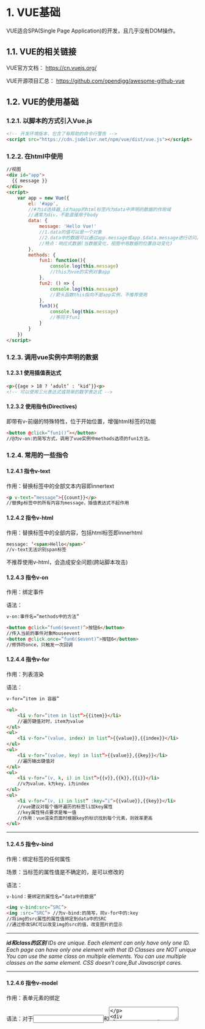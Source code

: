 

# 1. VUE基础

VUE适合SPA(Single Page Application)的开发，且几乎没有DOM操作。

 

## 1.1. VUE的相关链接

VUE官方文档：   https://cn.vuejs.org/

VUE开源项目汇总： https://github.com/opendigg/awesome-github-vue

 

## 1.2. VUE的使用基础

### 1.2.1. 以脚本的方式引入Vue.js

```html
<!-- 开发环境版本，包含了有帮助的命令行警告 -->
<script src="https://cdn.jsdelivr.net/npm/vue/dist/vue.js"></script>
```

### 1.2.2. 在html中使用

```html
//视图
<div id="app">
  {{ message }}
</div>
<script>
    var app = new Vue({
  		el: '#app',  
  		//#为id选择器,id为app的html标签内为data中声明的数据的作用域
  		//通常为div，不能直接用于body
  		data: {
			message: 'Hello Vue!'
			//1.data的值可以是一个对象
			//2.data中的数据可以通过app.message或app.$data.message进行访问。
			//特点：响应式数据(当数据变化，视图中用数据的位置自动变化)
 	 	},
		methods: {
			fun1: function(){
  				console.log(this.message)
  				//this为vue的实例对象app
			},
			fun2: () => {
  				console.log(this.message)
  				//箭头函数this指向不是app实例，不推荐使用
			},
			fun3(){
  				console.log(this.message)
  				//等同于fun1
			}
  		}
	})
</script>

```

### 1.2.3. 调用vue实例中声明的数据

#### 1.2.3.1 使用插值表达式

```html
<p>{{age > 18 ? ‘adult’ : ‘kid’}}<p> 
<!-- 可以使用三元表达式或简单的数学表达式 -->
```

#### 1.2.3.2 使用指令(Directives)

即带有v-前缀的特殊特性，位于开始位置，增强html标签的功能

```html
<button @click=”fun1()”></button>
//@为v-on:的简写方式，调用了vue实例中methods选项的fun1方法。
```

### 1.2.4. 常用的一些指令

#### 1.2.4.1 指令v-text

作用：替换标签中的全部文本内容即innertext

```html
<p v-text=”message”>{{count}}</p> 
//替换p标签中的所有内容为message，插值表达式不起作用
```

#### 1.2.4.2 指令v-html

作用：替换标签中的全部内容，包括html标签即innerhtml

```html
message: ‘<span>Hello</span>’
//v-text无法识别span标签
```

不推荐使用v-html，会造成安全问题(跨站脚本攻击)

#### 1.2.4.3 指令v-on

作用：绑定事件

语法：

```html
v-on:事件名=”methods中的方法”
```

```html
<button @click=”fun6($event)”>按钮6</button>
//传入当前的事件对象Mouseevent
<button @click.once=”fun6($event)”>按钮6</button>
//修饰符once，只触发一次回调
```

#### 1.2.4.4 指令v-for 

作用：列表渲染

语法：

```html
v-for=”item in 容器”
```

```html
<ul>
	<li v-for=”item in list”>{{item}}</li>
 	//遍历键值对时，item为value
</ul>
<ul>
	<li v-for=”(value, index) in list”>{{value}},{{index}}</li>
</ul>
<ul>
	<li v-for=”(value, key) in list”>{{value}},{{key}}</li>
	//遍历输出键值对
</ul>
<ul>
	<li v-for=”(v, k, i) in list”>{{v}},{{k}},{{i}}</li>
	//v为value，k为key，i为index
</ul>
<ul>
	<li v-for=”(v, i) in list” :key=”i”>{{value}},{{key}}</li>
	//vue建议对每个循环遍历的标签li加key属性
	//key属性特点要求是唯一值
	//作用：vue渲染页面时根据key的标识找到每个元素，则效率更高
</ul>
```

------

#### 1.2.4.5 指令v-bind 

作用：绑定标签的任何属性

场景：当标签的属性值是不确定的，是可以修改的

语法：

```html
v-bind：要绑定的属性名=”data中的数据”
```

```html
<img v-bind:src=”SRC”>
<img :src=”SRC”> //为v-bind:的简写，同v-for中的:key
//将img的src属性的属性值绑定到data中的SRC
//通过修改SRC可以改变img的src的值，改变图片的显示
```

------

***id和class的区别***
*IDs are unique.*
*Each element can only have only one ID.*
*Each page can have only one element with that ID*
*Classes are NOT unique*
*You can use the same class on multiple elements.*
*You can use multiple classes on the same element.*
*CSS doesn't care,But Javascript cares.*

------

#### 1.2.4.6 指令v-model 

作用：表单元素的绑定

语法：对于<input>和<textarea>

```html
<input type=”text” v-model=”msg”>
//将input的value与data中的msg双向绑定，当更改文本框内的文字时，msg也被改变
//可用于获取文本框内的value
```

如果不使用v-model

```html
<input :value="msg" @input="msg=$event.target.value">
```

对于type = "checkbox"：

单复选框，保存boolean值；

多复选框，用v-model绑定到一个变量，每个选项须设置value值，保存value值的数组

对于type = "radio"：

单选按钮，每个选项设置value值，用v-model绑定到一个变量，保存被选的value值；



语法：对于下拉框<select>

```html
<select v-model="select">
    <option disabled value="">请选择</option>
    <option value="a">A</option>
    <option value="b">B</option>
</select>
```

```js
data:{
    select:''
}
```

> 当data中的select为空时，初始时显示的为value为空的“请选择”



#### 1.2.4.7 指令v-bind:class

语法：绑定的为对象

```html
<p :class="{left:a, active:b}">内容</p>
```

```js
data:{
	a:true,
	b:true
}
```

> 当a的值为ture时，类名left和active生效

语法：绑定的为变量数组

```html
<p :class="[a, b]">内容</p>
```

```js
data:{
    a:'left',
   	b:'active'
}
```

语法：绑定的为对象数组

```html
<p :class=[aObj, bObj]>内容</p>
```

```js
data:{
	aObj:{
        container:true
    },
    bObj:{
        foot:true
    }
}
```

#### 1.2.4.8 指令v-bind:style

语法：绑定的为对象

```html
<p :style="{fontSize: a, color: b}">内容</p>
```

```js
data:{
    a:'30px',
    b:'red'
}
```

语法：绑定的为数组

```html
<p :style="[a, b]">内容</p>
```

```js
data:{
    a:{
        fontSize: '30px'
    },
    b:{
        color: 'red'
    }
}
```

class切换实例，直接对data中的变量取反

> @click="isActive=!isActive"

#### 1.2.4.9 指令v-cloak

作用：解决插值表达式页面闪烁(在页面渲染时发生，出现括号)的问题。

语法：

```html
<p v-cloak>{{msg}}</p>
```

```html
<style>
    [v-cloak]{
        display: none;
    }
</style>
```

语法：

```html
<div id='app' v-cloak></div>
```

> 作用于<div>中所有的{{插值表达式}}

#### 1.2.4.10 指令v-once

作用：标签内只渲染一次，之后data中改变时，不再随之渲染改变

语法：

```html
<p v-once>{{msg}}</p>
```

#### 1.2.4.11 指令v-ref

作用：对需要操作的dom元素设置

语法：

```html
<input type="text" ref="txt">
```

```js
mounted(){
    this.$refs.txt.focus()
}
```

> mounted() 在页面加载完后自动触发，设计vue的生命周期

#### 1.2.4.12 自定义指令

作用：自定义vue没有的指令用于视图

```html
<input type="text" v-focus v-model="itemname" />
```

全局自定义指令

```js
Vue.directive('focus',{
	inserted(el){
		//el:指的是该自定义指令的调用者
		el.focus()
	}
})
```

> 使用该指令的dom元素被插入到页面中时会自动触发inserted
>
> 写法与过滤器相似

局部自定义指令

```js
directives:{
	focus:{
		inserted(el){
			el.focus()
		}
	}
}
```

#### 1.2.4.13 指令v-if

`v-if` 指令用于条件性地渲染一块内容。

这块内容只会在指令的表达式返回 truthy 值的时候被渲染。

```html
<h1 v-if="awesome">Vue is awesome!</h1>
```



### 1.2.5 过滤器

作用：当数据需要进行处理时(例如文本格式化)

语法：

```html
<td>{{v.name | toUpper}}</td>
<td>{{v.name | foreUpper}}</td>
```

全局过滤器：

```js
Vue.filter('toUpper', function(v){
   return v.charAt(0).toUpperCase() + v.substr(1);
})
```

局部过滤器

```js
filters:{
	foreUpper(v){
		return v.charAt(0).toUpperCase() + v.substr(1);
	}
}
```

> 当全局过滤器和局部过滤器重名时，会采用局部过滤器

过滤器可以传参

```html
<td>{{v.name | foreUpper('@')}}</td>
```

```js
filters:{
	foreUpper(v, y){
		return v.charAt(0).toUpperCase() + v.substr(1) + y;
	}
}
```

> 注意传入的参数在函数定义中的位置，在固有参数v之后

过滤器可以串联

```html
<p>{{msg | filterA | filterB}}</p>
```

> filterB中传入的固有参数v为filterA处理后返回的结果

### 1.2.6 计算属性

作用：当数据的逻辑很复杂时，用计算属性表示

> 例如，data中的数据b依赖了数据a，则将b写在计算属性中
>
> 当被依赖的数据a发生变化，则计算属性b也自动变化

#### 1.2.6.1 与methods的区别

method方法：每调用一次就触发一次

computed计算属性：只调用一次，第一次计算赋值缓存后不再调用

语法：

```html
<input type="text" placeholder="请输入搜索条件" v-model="search"/>

<tr v-for="(v,i) in searchedList">
```

```js
data:{
	list,
	itemname:'',
	search:''
},
```

```js
computed:{
	searchedList(){					
		//ES6 字符串的新特性filter
		return this.list.filter((item)=>{
			return item.name.startsWith(this.search)
					//this.search为空时也返回true
		})
	}
}
```

> 显示list内name的首字母与input搜索框内相同的项，使用计算属性计算

### 1.2.7 在vue中发送网络请求

1. 接口服务器
2. 明确接口规则是什么
3. 使用postman测试接口

#### 1.2.7.1 JSON-server的使用

说明：可以快速把一个`json`文件托管成一个web服务器（提供接口）

特点：基于Express，支持CORS和JSONP跨域请求，支持GET，POST，PUT和DELETE方法

使用：

```
//1 全局安装json-server
npm i -g json-server
//2 启动
//创建一个目录server，在该目录下创建1个json文件 db.json
//在server目录下执行
json-server --watch db.json
```

cmd运行

```
C:\Users\xl>npm i -g json-server
C:\Users\xl\AppData\Roaming\npm\json-server -> C:\Users\xl\AppData\Roaming\npm\node_modules\json-server\lib\cli\bin.js

+ json-server@0.16.2
  added 186 packages from 77 contributors in 599.164s
```

在 `D:\zekiosun\Doc\Java_study\json` 下新建 `db.json` ，内容为

```json
{
  "posts": [
    { "id": 1, "title": "json-server", "author": "typicode" }
  ],
  "comments": [
    { "id": 1, "body": "some comment", "postId": 1 }
  ],
  "profile": { "name": "typicode" }
}
```

cmd下 `db.json` 目录内运行 `json-server --watch db.json`

```
C:\Users\xl>cd D:\zekiosun\Doc\Java_study\json

C:\Users\xl>d:

D:\zekiosun\Doc\Java_study\json>json-server --watch db.json

  \{^_^}/ hi!

  Loading db.json
  Done

  Resources
  http://localhost:3000/posts
  http://localhost:3000/comments
  http://localhost:3000/profile

  Home
  http://localhost:3000

  Type s + enter at any time to create a snapshot of the database
  Watching...
```

浏览器输入 http://localhost:3000/comments/1 返回

```json
{
  "id": 1,
  "body": "some comment",
  "postId": 1
}
```

> 可实时修改db.json的内容，无须重新启动server

如端口被占用，可修改端口启动

```
json-server --watch db.json --port 3004
```

#### 1.2.7.2 RESTful 接口规则

| HTTP方法 | 数据处理 | 说明                                         |
| -------- | -------- | -------------------------------------------- |
| POST     | Create   | 新增一个没有id的资源                         |
| GET      | Read     | 取得一个资源                                 |
| PUT      | Update   | 更新一个资源或新增一个带id资源(如果id不存在) |
| DELETE   | Delete   | 删除一个资源                                 |

> 数据路径都一样，但方法不同

模糊搜索 /brands?name_like=关键字

#### 1.2.7.3 接口测试

使用postman发送请求，使用json-server响应数据

GET	    /brands/1		200

POST	  /brands {name:?,date:?}		201

> name和date键值对写在body，x-www-form-urlencecoded中	

PUT	    /brand/id {name;?,date:?}		200

DELETE  /brand/id		200

#### 1.2.7.4 使用axios发送请求

axios不是vue的插件，可以在任何地方使用。

<u>安装axios</u>

1. 通过npm或类似的包管理工具本地安装 

   ```
   npm install axios
   ```

2. 在script中引入

   ```html
   <script src="https://cdn.jsdelivr.net/npm/axios/dist/axios.min.js"></script>
   ```

<u>4种HTTP方法对应的axios语法：</u>

```js
//GET 获取数据
axios
	.get('http://localhost:3000/brands')
	.then((res)=>{
		const {status, data} = res
		if (status === 200) {
			console.log(data)
		}
    })
	.catch((err)=>{
	})
```

```js
//POST 提交数据
axios
	.post('http://localhost:3000/brands',{
		name: '1plus',
		date: new Date()
	})
	.then((res)=>{
		console.log(res.status)
	})
```

```js
//PUT 修改数据
axios
	.put('http://localhost:3000/brands/1',{
		name: 'KFC',
		date: new Date()
	})
	.then((res)=>{
		console.log(res.status)
	})
```

```js
//DELETE 删除数据
axios
	.delete('http://localhost:3000/brands/3')
	.then((res)=>{
		console.log(res.status)
	})
```



#### 1.2.7.5 回顾jsonp

跨域的解决方案，共8种

1. jsonp 用script 的src=" "不存在跨域问题，callback()
   1. 接口要支持jsonp
   2. 只适用get方式
2. 服务端处理cros
3. iframe src="a.html" + location.hash
4. 设置代理转发
5. iframe + window.name

#### 1.2.7.6 axios使用实例

在页面加载时发送请求获取数据

```js
mounted() {
	this.getAllBrands()
},
```

```js
getAllBrands(){
	axios
	.get('http://localhost:3000/brands')
	.then((res)=>{
		//ES6的新特性，截取数据
        const {status, data} = res
			if(status === 200){
				this.list = data
			}
	})
},
```

> 注意对状态码status的验证

添加条目

```js
addItem(){
	axios
	.post('http://localhost:3000/brands',{
		name: this.itemname,
		date: new Date()
	})
	.then((res)=>{
		const {status} = res 
		if(status === 201){
			this.getAllBrands()
		}
	})
},
```

> 注意状态码正确后，重新获取数据更新页面

根据搜索框内内容筛选

> 由于异步操作不会等待当前代码运行结束，而会继续运行后续代码，因此无论是在异步操作代码块外部还是外部，直接return结果，都会得到空值。因此，在异步操作代码块的外部获取异步操作的结果，需要异步编程解决方案：例如使用回调函数callback，在then(res, callback){callback(arr)}中传入callback作为形参，通过callback将结果传出来，但是需要修改axios中then()方法的源码，不可行。

常见的异步操作

1. ajax；
2. 定时器；
3. 点击事件；
4. 数据库的操作

特点：代码不等待，后续代码会继续执行。

在Vue.js中的解决方案是侦听器

### 1.2.8 侦听器解决异步问题

当被监测属性变化时，运行相关的函数，响应数据的变化

当需要在数据变化时执行异步操作，watch选项是最有效的

基本语法：

```js
data:{
    msg:''
}
watch:{
    msg(newVal, oldVal){
        console.log(newVal, oldVal)
    }
}
```

> 当被监测的属性msg变化时触发方法

当搜索框内内容变化时，模糊查询，结果更新list

```js
watch:{
	search(newVal, oldVal){
		axios
			.get('http://localhost:3000/brands?name_like=' + newVal)
			.then((res)=>{
				this.list = res.data
			})
	}
}
```

### 1.2.9 过渡效果

Vue 在插入、更新或者移除 DOM 时，提供多种不同方式的应用过渡效果。包括以下工具：

- 在 CSS 过渡和动画中自动应用 class

  在进入/离开的过渡中，会有 6 个 class 切换

  ![transition](G:\zekiosun\Doc\Java_study\vue后台管理系统\transition.png)

- 可以配合使用第三方 CSS 动画库，如 Animate.css https://animate.style/

#### 1.2.9.1 进入/离开过渡

##### 1.2.9.1.1 使用class切换

用于v-if属性的标签，用<transition>包裹

```html
<transition name="fade">
    <p v-if="show">hello</p>
</transition>
```

在style中指定不同的class样式，fade为<transition>name属性的值

```css
.fade-enter-active, .fade-leave-active {
  transition: opacity .5s;
}
.fade-enter, .fade-leave-to /* .fade-leave-active below version 2.1.8 */ {
  opacity: 0;
}
```

> id选择器的权重大于class，写在#id中的css可能导致.class中的失效

##### 1.2.9.1.2 使用第三方库

使用直接引入的方式

```html
<link href="https://cdn.jsdelivr.net/npm/animate.css@3.5.1" 
      rel="stylesheet" type="text/css">
```

```html
<transition
    name="custom-classes-transition"
    enter-active-class="animated tada"
    leave-active-class="animated bounceOutRight">
    <p v-if="show">hello</p>
</transition>
```

在vue-cli项目中

1. 本地安装animate.css

   ```
   npm install animate.css --save
   ```

2. 在main.js中导入并使用

   ```js
   import animate from 'animate.css'
   Vue.use(animate)
   ```

3. 在.vue组件中使用，用<transition>标签包裹，class名前加animate__

   ```html
   <transition
   	enter-active-class="animate__animated animate__tada"
   	leave-active-class="animate__animated animate__bounceOutRight">
   	<p v-if="show">hello</p>
   </transition>
   ```

   > 达到与直接引入一样的效果

### 1.2.10 生命周期钩子函数

![](G:\zekiosun\Doc\Java_study\vue后台管理系统\lifecycle.png)



> 在created和mounted中都能发送网络请求，此时数据data都已生成。
>
> 但是created阶段没有el对象也没有dom元素，在mounted阶段才可操作dom元素

```js
beforeCreate: function(){
    console.group('--beforeCreate创建前状态--');
    console.log("%c%s", "color:red", "el     :"+this.$el);
    console.log("%c%s", "color:red", "data   :"+this.$data);
    console.log("%c%s", "color:red", "message:"+this.message);
}
```

> 观察不同生命周期下console的输出



## 1.3 VUE组件

### 1.3.1 组件基础

- 组件封装了可以复用的html+css+js
- 组件是一个特殊的vue实例，必须有template，包含data和methods等选项，但不包含el
- 每使用一次组件，都会创建一个新的实例
- 组件中的data必须是一个函数，使用return返回一个对象，组件有自己的作用域
- template每个组件模板有且只有一个根元素
- 组件的命名方式最好以短横线连接

> 实际开发中，一般使用第三方组件。

#### 1.3.1.1 全局组件

`Vue.component('abc-xyz', { })`，放在`new Vue( )`之前

#### 1.3.1.2 局部组件

只能在该Vue实例中使用，使用选项 `components:{ 'abc-xyz': { }}`

且component内部不能访问vue中data选项内的属性，只能访问component自身作用域内

### 1.3.2 组件嵌套

- 组件间的父子关系与局部或全局无关，只与使用位置有关

- 全局组件可以在`new vue()`内局部组件的选项`template`中使用，成为其子组件
- `new vue()`所管理的视图相当于整个项目的根组件

#### 1.3.2.1 组件间通信-传值

1. 父子组件之间

   1. 父传子，数据只能在父组件data中修改，在子组件中不可修改

   - 使用新的选项 `props:['a']`

   - `props`中的值是数据

   - `props`中的数据的值来源于父组件

   - `props`中的数据a的用法与data相同

   - 此时a也是子组件的属性，可以在父组件中，子组件的标签上为a属性赋值

     ```html
     <div id='app'>
        <child-a a="2000"></child-a> 
     </div>
     ```

     ```js
     Vue.component('child-a',{
         template:'<div>子组件child-a {{a}}</div>',
         props:['a']
     })
     ```

     > a="2000"在父组件new Vue( )的html语句中作为属性赋值，在子组件child-a的component中使用，因此a值来源于父组件。a的用法等同于child-a的data，直接用{{ }}使用。
     
     ```html
     <div id='app'>
        <child-a :a="msg"></child-a> 
     </div>
     ```
     
     > 当传的值为父组件的data变量时，使用v-bind进行绑定

2. 兄弟组件之间

3. 隔代组件之间


#### 1.3.2.2 组件和模块的区别

模块：具有独立功能的js文件

组件：封装html/css/js为独立的 `.vue` 文件，script中可以引入各种模块

```html
<template></template>
<script>
    require('./childa.js')
    export default{
        
    }
</script>
<style></style>
```

### 1.3.3 SPA - 单页面应用

- 优点
  - 操作体验流畅
  - 完全的前端组件化

- 缺点

  - 首次加载大量资源 - 首屏加载慢

    - 通过按需加载解决

  - 对搜索引擎seo不友好

    - 局部刷新，客户端渲染的页面无法被监测到

    - 通过运维+服务端渲染框架nuxt(基于vue开发)解决
    - 开发难度相对较高

#### 1.3.3.1 SPA的实现原理

前后端分离 + 前端路由

前端路由：根据不同的url标识渲染不同的组件

> https://cn.vuejs.org#/user
>
> #包括#后的字段(hash值)可以由js通过location.hash获取

- Hash路由

  - 利用url上的hash，当hash改变不会引起页面刷新，所以可以用hash值当作SPA的路由

    当url的hash发生变化时，可以触发响应hashchange回调函数

    ```html
    <ul>
        <li><a href="#/user">User</a></li>
        <li><a href="#/about">About</a></li>
    </ul>
    <div id="container">   
    </div>
    ```

    ```html
    <script>
        window.onhashchange = function(){
            //当点击不同的<a>标签时url中的hash值改变，触发
            var hash = location.hash
            //删除#
            hash = hash.repalce('#', '')
            switch(hash){
                case '/user':
                    div.innerText = "User"
                    break;
                case '/about':
                    div.innerText = "About"
                    break;
                default:
                    break;
            }        
        }
    </script> 
    ```

    

- History路由
  
  - 基于HTML5规范，提供了history.pushState || history.replace

#### 1.3.3.2 Vue-Router路由基础

> vue-router时vue核心插件

加载方式：

1. cdn 加载
2. 本地路径
3. npm install vue-router

> 先引入vue.js，再引入vue-router

```html
<div id="app">
    <!-- 1. 设置链接 -->
    <router-link to="/about">About</router-link>
    <router-link to="/user">User</router-link> 
    
    <!-- 2. 设置容器 -->
    <router-view></router-view>
</div>
```

```html
<script src="./vue.js"></script>
<script src="./vue-router.js"></script>
<script>
    //3. 提供要渲染的组件
    var comA = {
        template: '<div>About</div>'
    }
    var comB = {
        template: '<div>User</div>'
    }
    //4. 实例化并配置路由
    var router = new VueRouter({
        //路由选项
        //routes:[{路由配置}]
        //根据不同的routerlink的标识在容器router-view中渲染不同的组件
        routes:[
            {
                name:'about',
                path:'/about',
                component:comA
            },
            {
                name:'user',
                path:'/user',
                component:comB
            }
        ]
    })
    //5. Vue实例中使用router选项(挂载)使用router实例
    new Vue({
        el: '#app',
        router: router
    })
</script>
```

> router-link to属性直接赋值不需要加#，也可不加/
>
> 当to属性值为变量，使用v-bind绑定，为:to

```html
<!-- to属性赋值 固定标识 -->
<router-link to="/user">user</router-link>
<!-- to属性赋值 data中的数据 -->
<router-link :to="user">user</router-link>
<!-- to属性赋值{} {path:'标识'} -->
<router-link :to="{path:'user'}"></router-link>
<!-- to属性赋值{} {name:'路由配置的名字'} -->
<router-link :to="{name:'user'}"></router-link>
```

> 第2,3,4种更常用

#### 1.3.3.3 Vue-Router动态路由

动态路由：不同的url标识，渲染同一个组件，填充不同的数据

SPA项目中的详情组件会使用动态路由

```html
<div id="app">
    <!-- 1. 设置链接 -->
    <router-link to="/Anime">A</router-link>
    <router-link to="/Cartoon">C</router-link>
    <router-link to="/Game">G</router-link>
    
    <!-- 2. 设置容器 -->
    <router-view></router-view>
</div>
```

```html
<script src="./vue.js"></script>
<script src="./vue-router.js"></script>
<script>
    //3. 提供要渲染的组件
    var acg = {
        template: '<div>acg{{$route.params.id}}</div>'
        //获取相应route的id值Anime,Cartoon,Game
    }
    //4. 实例化并配置路由
    var router = new VueRouter({
        //动态路由
        //:id参数名(形参，可以取其他名)，其值是变化的，渲染同一个组件acg
        routes:[
            {
                path:'acg/:id',
                component:acg
            }
        ]
    })
    //5. Vue实例中使用router选项(挂载)使用router实例
    new Vue({
        el: '#app',
        router: router
    })
</script>
```

#### 1.3.3.4 Vue-Router重定向

重定向，强制修改url的标识

```js
var router = new VueRouter({
	routes:[
    	{
        	path:'/',
            redirect:{
                name:'aaaa'
            }
        },
        {
        	path:'/c',
            redirect:{
                path:'/a'
            }
        },
        //如果用户输入错误的url，重定向到首页
        //通配符*用在最后项，除之前定义的路由，其他url都定向到'/'
        {
            path:'*',
            redirect:{
                path:'/'
            }
        }
    ]
})
```

> 路由配置按从上到下配置

#### 1.3.3.5 Vue-Router编程式导航

不通过<router-link>实现url的改变

```html
<button @click="changeUrl()">music</button>
```

```js
methods:{
    changeUrl(){
        this.$router.push({path:'c'})
    }
}
```

> 点击按钮，改变url的标识

#### 1.3.3.6 Routerlink-tag激活样式

> 设置激活样式在css中
>
> routerlink默认渲染是a标签 tag属性 tag=“li“ 可以将其修改为列表

```html
<router-link to="/a" tag="li"></router-link>
```

#### 1.3.3.7 嵌套路由

```html
<div id="app">
    <!-- 1. 设置链接 -->
    <router-link to="/Anime">A</router-link>
    <router-link to="/Cartoon">C</router-link>
    <router-link to="/Game">G</router-link>
    
    <!-- 2. 设置容器 -->
    <router-view></router-view>
</div>
```

```html
<script src="./vue.js"></script>
<script src="./vue-router.js"></script>
<script>
    //3. 提供要渲染的组件
    var comA = {
        template: '<div>A</div>'
    }
    var comB = {
        template: '<div>C</div>'
    }
    var comC = {
        template: 
        '<div>
        	<router-link to="/Game/RPG" tag="li"><a>RPG</a></router-link>
        	<router-link to="/Game/FPS" tag="li"><a>FPS</a></router-link>
        	<router-link to="/Game/AVG" tag="li"><a>ACG</a></router-link>
        	<router-view></router-view>
    	</div>'
    }
    var subGame = {
        template:'<div>subGame</div>'
    }
    //4. 实例化并配置路由
    var router = new VueRouter({
        //路由选项
        //routes:[{路由配置}]
        //根据不同的routerlink的标识在容器router-view中渲染不同的组件
        routes:[
            {
                name:'Anime',
                path:'/Anime',
                component:comA
            },
            {
                name:'Cartoon',
                path:'/Cartoon',
                component:comB
            },
            {
                name:'Game',
                path:'/Game',
                component:comC,
                //配置二级路由
                children:[
                	{
                		path:'/Game/:id',
                        component:subGame
            		}
                ]
            }
        ]
    })
    //5. Vue实例中使用router选项(挂载)使用router实例
    new Vue({
        el: '#app',
        router: router
    })
</script>
```

## 1.4 Vue-Cli 项目

`vue-cli` 的安装可参见文档 

```
zekiosun\Doc\Java_study\vue后台管理系统\Vue-cli_3x安装.docx
```

全局安装3.x以上版本

```
npm i -g @vue/cli
```

为了在高版本下运行2.x版本的命令，需要安装桥接工具

```
npm i -g @vue/cli-init
```

### 1.4.1 vue-cli项目创建

#### 1.4.1.1 使用2.x版本命令创建

使用2.x版本的命令进行创建cmd下运行

```
vue init webpack-simple heroes53
```

![image-20201111131558527](G:\zekiosun\Doc\Java_study\vue后台管理系统\image-20201111131558527.png)

```
cd heroes53
npm install
npm run dev
```

> npm install 过程中有一些版本问题引起的warn，可以无视
>
> 需要npm audit fix 或 npm audit 的也可以暂时不关注，不影响运行

生成如下文件目录：

![image-20201111132906275](G:\zekiosun\Doc\Java_study\vue后台管理系统\image-20201111132906275.png)

.babelrc

> 将ES6语法转化为ES3语法，增强兼容性

.editorconfig

> 当前编辑器的配置

.gitignore

> 用git管理文件时，将无需其管理的文件目录及文件名放在其中

.index.html

> ```html
> <script src="/dist/build.js"></script>
> ```
>
> 项目中所有的资源(.js .css. png)都会打包到build.js
>
> 项目的首页，不进行编辑

package-lock.json

> 将开发时的依赖包的版本，下载链接进行锁定，保证发布后实际运行与开发环境一致
>
> 不进行编辑

package.json

> 打包参数
>
> 可以在此文件中定义指令替代原来较长的指令
>
> ```json
> "scripts": {
>     "dev": 
>     "cross-env NODE_ENV=development webpack-dev-server --open --hot",
>     "build": 
>     "cross-env NODE_ENV=production webpack --progress --hide-modules"
>   },
> ```

README.md

> 说明文档

webpack.config.js

> webpack的配置文件，处理项目资源
>
> ```js
> rules: [
> 	{
>         test: /\.css$/,
>         use: [
>           'vue-style-loader',
>           'css-loader'
>         ],
>     },      
>     {
>         test: /\.vue$/,
>         loader: 'vue-loader',
>         options: {
>           loaders: {
>           }
>           // other vue-loader options go here
>         }
>       },
> ```
>
> 当浏览器无法识别某些后缀的文件时，需要修改webpack.config.js中的loader规则

src文件夹

![image-20201111140148461](G:\zekiosun\Doc\Java_study\vue后台管理系统\image-20201111140148461.png)

main.js

> 程序入口文件，导包
>
> ```js
> import App from './App.vue'
> //ES6关于模块的使用，提供了新的API
> //导入对象
> ```
>
> 

App.vue

> 整个项目的根组件，SPA项目由各种不同的.vue组件文件(包括template, script, style)组成
>
> ```js
> //导出对象，由main.js导入
> export default {
>   name: 'app',
>   data () {
>     return {
>       msg: 'Welcome to Your Vue.js App'
>     }
>   }
> }
> ```
>
> 

assets文件夹

> 项目中需要的静态资源(css png ttf字体图标等)

#### 1.4.1.2 简化模板代码

App.vue中一些可以删除的部分

```html
<template>
  <div id="app">
    可删除
  </div>
</template>

<script>
export default {
  name: 'app',
  data () {
    return {
      可删除
    }
  }
}
</script>

<style>
	可删除
</style>
```

src/assets/logo.png 可删除

> 只更新内容，服务器热更新，内容自动变化；更新配置，须重启服务器npm run dev

#### 1.4.1.3 heroes53案例

heroes53案例的组件分析

1. 公共组件
   1. 头部组件
   2. 侧边组件

2. 列表(编辑和添加)
3. bar组件
4. foo组件

安装bootstrap

```
npm install bootstrap@3.3.7
```

在main.js中导入

```js
import '../node_modules/bootstrap/dist/css/bootstrap.min.css'
```

出错

```
Failed to compile.

./node_modules/bootstrap/dist/fonts/glyphicons-halflings-regular.ttf
Module parse failed: Unexpected character '' (1:0)
You may need an appropriate loader to handle this file type.
(Source code omitted for this binary file)
 @ ./node_modules/css-loader!./node_modules/bootstrap/dist/css/bootstrap.min.css 7:3654-3706
 @ ./node_modules/bootstrap/dist/css/bootstrap.min.css
 @ ./src/main.js
 @ multi (webpack)-dev-server/client?http://localhost:8080 webpack/hot/dev-server ./src/main.js
```

修改webpack.config.js配置文件修改loader，为tff字体文件选择file-loader

```js
{
	test: /\.(ttf|woff2|woff|eot)$/,
	loader: 'file-loader',
	options: {
	  name: '[name].[ext]?[hash]'
	}
}
```

package.json中已包含file-loader

```json
"devDependencies": {
    "babel-core": "^6.26.0",
    "babel-loader": "^7.1.2",
    "babel-preset-env": "^1.6.0",
    "babel-preset-stage-3": "^6.24.1",
    "cross-env": "^5.0.5",
    "css-loader": "^0.28.7",
    "file-loader": "^1.1.4",
    "vue-loader": "^13.0.5",
    "vue-template-compiler": "^2.4.4",
    "webpack": "^3.6.0",
    "webpack-dev-server": "^2.9.1"
}
```

组件<template>标签中必须有一个根标签，如下不合要求

```html
<template>
    <h1></h1>
    <h2></h2>
</template>
```

> 包含两个根标签<h1><h2>，两者为并列关系

```html
<nav class="navbar navbar-inverse navbar-fixed-top">
```

> navbar-fixed-top 可能导致navbar遮挡下方的div

```html
<div class="col-sm-9 col-sm-offset-3 col-md-10 col-md-offset-2 main">
```

> .col-sm-offset-3和.col-md-offset-2导致.sidebar和.main上下错位

##### 1.4.1.3.1 分割组件

App.vue

```html
<template>
  <div id="app">
	<!-- 头部appnav.vuea组件 -->
	<!-- 3. 通过组件名使用组件 可用app-nav代替appNav-->
	<app-nav></app-nav>
	<div class="container-fluid">
		<div class="row">
			<div class="col-sm-3 col-md-2 sidebar">
				<!--侧边栏appslider.vue组件-->
				<app-slider></app-slider>
			</div>
			<div class="col-sm-9 col-md-10 main">
				<!-- 主体list.vue组件 -->
				<list></list>
			</div>
		</div>
	</div>
  </div>
</template>
```

```html
<script>
//在App.vue中使用appnav组件
//1. 导入appnav组件
import appNav from './component/common/appnav.vue'
import appSlider from './component/common/appslider.vue'
import list from './component/list/list.vue'

export default {
  name: 'app',
  //2. 通过选项注册组件
  components:{
	  appNav, appSlider, list
  },
  data () {
    return {
      
    }
  }
}
</script>
```

##### 1.4.1.3.2 sidebar路由设置

安装路由插件

```
npm install vue-router
```

将appslider.vue中的<li>标签修改为<router-link>

```html
<li><a href="#">Analytics</a></li>
```

```html
<router-link to="/foo" tag="li"><a>Analytics</a></router-link>
```

路由渲染的容器<router-view>的位置应该是App.vue的组件标签<list>所在的位置

```html
<list></list>
<foo></foo>
<bar></bar>
```

```html
<router-view></router-view>
```

路由定义可以卸载main.js中，但不合理，宜独立成router.js

如果在一个模块化工程(例如Vue-Cli生成的)中使用，必须要通过

```js
import Vue from 'vue'
import VueRouter from 'vue-router'

Vue.use(VueRouter)
```

> 写在router.js中

router.js

```js
//1. 导入并使用VueRouter
import Vue from 'vue'
import VueRouter from 'vue-router'
Vue.use(VueRouter)

//2. 导入需要渲染的组件
import List from '../component/list/list.vue'
import Foo from '../component/foo/foo.vue'
import Bar from '../component/bar/bar.vue'

//3. 配置路由
var routes = [
	{
		name:'heroes',
		path:'/heroes', 
		component:List
	},
	{
		name:'bar',
		path:'/bar', 
		component:Bar
	},
	{
		name:'foo',
		path:'/foo', 
		component:Foo
	}
]

//4. 实例化路由
var router = new VueRouter({
	routes
})

//5. 导出路由
export default router
```

main.js

```js
import Vue from 'vue'
import App from './App.vue'
//6. 导入路由
import router from './router/router.js'

import '../node_modules/bootstrap/dist/css/bootstrap.min.css'
import './assets/index.css'

new Vue({
  el: '#app',
  //7. 挂载路由
  router,
  render: h => h(App)
})
```

##### 1.4.1.3.3 路由激活样式

router.js

```js
var router = new VueRouter({
	linkExactActiveClass:'active',
	routes
})
```

##### 1.4.1.3.4 启动接口服务器json-server

##### 1.4.1.3.5 列表数据渲染

1. 局部安装axios

   ```
   npm install axios
   ```

2. list.vue

   ```html
   <tr v-for="(v,i) in list" :key="i">
   	<td>{{v.id}}</td>
   	<td>{{v.name}}</td>
   	<td>{{v.gender}}</td>
   	<td>{{v.company}}</td>
   	<td>
   		<a href="edit.html">edit</a>
   		&nbsp;&nbsp;
   		<a href="javascript:window.confirm('Are your sure?')">delete</a>
   	</td>
   </tr>
   ```

   ```html
   <script>
   
   import axios from 'axios'
   
   export default{
   	data(){
   		return{
   			list:[]
   		}
   	},
   	mounted() {
   		this.getData()
   	},
   	methods:{
   		getData(){
   			axios.get('http://localhost:3000/heroes')
   			.then((res)=>{
   				const {status, data} = res
   				if(status === 200){
   					this.list = data
   				}
   				
   			})
   		}
   	}
   }
   </script>
   ```

   > 与之前写法相同

##### 1.4.1.3.6 删除数据

listl.vue

```html
<a @click.prevent="deleteData(v.id)">delete</a>
```

```js
deleteData(id){
	if(confirm('Sure?')){
		axios.delete('http://localhost:3000/heroes/'+id)
		.then((res)=>{
			const {status} = res
			if(status === 200){
				this.getData()
			}
		})
	}
}
```

##### 1.4.1.3.7 添加数据页面

增加组件add.vue为添加数据页面

```
/list/add.vue
```

由于添加按钮是<a>标签，故不使用<router-link>，而使用编程式导航

```html
<a class="btn btn-success" @click="showAddVue()">add</a>
```

```js
showAddVue(){
	this.$router.push({name:'add'})
}
```

##### 1.4.1.3.8 处理表单

提交按钮绑定事件

```html
<button type="submit" class="btn btn-success"			@click.prevent="handleAddData()">Submit</button>
```

input标签绑定v-model，获取表单数据

```html
<input v-model="formdata.name" type="text" class="form-control" 
id="exampleInputName" placeholder="Please Input Hero Name"/>
```

```html
<script>
import axios from 'axios'
export default{
	data(){
		return{
			formdata:{
				name:'',
				gender:'',
				company:''
			}
		}
	},
	methods:{
		handleAddData(){
			//1.获取表单数据,通过v-model
			//2.axios.post
			axios.post('http://localhost:3000/heroes', this.formdata)
			.then((res)=>{
				const {status} = res
				if(status === 201){
					//3.回到list组件
					this.$router.push({name:'heroes'})
				}
			})
		}
	}
}
</script>
```

> 最后回到list组件依旧为编程式导航

##### 1.4.1.3.9 编辑数据页面

需要解决的问题：

1. 将list.vue组件中的id传给edit.vue组件，以渲染当前id的数据

   ```js
   showEditVue(id){
   	this.$router.push({name:'edit', params:{id:id}})
   }
   //params对象中键id对应的值id会拼接在edit之后，则url变成/edit/id
   ```

2. 根据不同的id渲染同一个组件，相当于动态路由，则配置路由

   ```js
   {
   	name:'edit',
   	path:'/edit/:id', 
   	component:Edit
   }
   //此处path中:id对应params对象中键id
   ```

3. 组件edit.vue提取id，通过

   ```js
   this.$route.params.id
   ```

   > 注意此处为$route，而不是$router

##### 1.4.1.3.10 案例优化

1. axios统一导入

   在main.js中

   ```js
   //导入axios
   import axios from 'axios'
   //将axios绑定到实例对象vue上
   //此处为js语句，与vue无关，对象动态添加成员
   Vue.prototype.axios = axios
   ```

   则在其他的 `.vue` 中通过 `this.axios` 即可调用，无须再import

2. 设置baseURL

   修改axios对象的默认属性

   ```js
   import axios from 'axios'
   axios.defaults.baseURL = "http://localhost:3000/"
   ```

   则axios的相关方法可以省略"http://localhost:3000/"这一前缀

   ```js
   this.axios.get('heroes')
   //一般保留一个标识，不全放在baseURL中
   ```

   

# 2 后台管理项目

> 在需要执行指令的路径创建.dat批处理文件，可以快速启动项目

## 2.1 创建项目zblog

```
vue init webpack zblog
```

1. build/ 	  webpack 相关代码
2. config/     本地服务器配置
3. .eslintignore  eslint 排除文件
4. .eslintrc          eslint 配置文件 

> 使用gitbash可能会卡住，使用cmd

### 2.1.1 eslint standard的代码风格规范

1. 使用两个空格进行缩进
2. 字符串使用单引号
3. 不再有冗余的变量，声明变量必须要使用 
4. 无分号
5. 使用`===`进行判断而摒弃`==`
6. 函数名后面加空格 `function name (arg) { ... }`
7. 关键字后面加空格 `if (conditon) { ... }`

在`package.json`中自定义指令修复elint检测到的代码风格错误

```json
"scripts": {
    "lintfix": "eslint --ext .js,.vue src --fix",
},
```

> cmd指令中`--`后的表示参数，修改完配置文件，再运行`npm run dev`

然后运行lintfix，需要新开cmd或git bash

```
npm run lintfix
```

> 多余变量的错误无法得到修正

### 2.1.2 任务启动自动打开浏览器

dev增加参数 --open

### 2.1.3 禁止eslint检测

在 `/build/webpack.base.conf.js` 将 `createLintingRule()` 注释掉

```js
module: {
    rules: [
      /*...(config.dev.useEslint ? [createLintingRule()] : []),*/
      {
        test: /\.vue$/,
        loader: 'vue-loader',
        options: vueLoaderConfig
      },
```

## 2.2 导入并使用element-ui

参见官方文档https://element.eleme.cn/#/zh-CN/component/installation



## 2.3 版本控制

例如`git`，`svn`等

### 2.3.1 使用git管理

1. `git init`

2. `git status`

3. `git add .`

4. `git commit -m "提交说明"`

5. 在代码托管平台(github)建立远程仓库，建完仓库页面有详细git教程

6. `git remote add origin https://github.com/zekiiio/zblog.git`(添加仓库地址)

7. `git push -u origin master` (向仓库推送，之后再次推送为 git push)

   需要输入用户名和密码

## 2.3 登录组件

1. 新建一个分支，专门写登录功能

```
git branch                           //查看分支
git checkout -b dev-login            //创建并切换到dev-login分支
```

2. 在index.js新建组件+配置路由

```
git add .
git commit -m "新建登录分支-组件-配置路由"
```

> 1. commit每完成一个小功能就commit一次，在分支下只是提交文件
> 2. push操作由master去完成

3. 引入表单组件<el-form>
4. 样式调整，注意`.body`中`height: 100%`无法穿过`div#app`到达el-form，相应的`div#app`中也需要设置样式`height: 100%`

### 2.3.1 axios请求

安装axios插件

```
npm install axios
```

但axios是第三方插件，如何像Vue-Router一样使用axios，参考vue.js官方文档-开发插件，自定义插件写在`plugin/http.js`中

```js
import axios from 'axios'

const MyHttpServer = {}

MyHttpServer.install = function (Vue) {
  
  // 4. 添加实例方法
  Vue.prototype.$http = axios
}

export default MyHttpServer
```

在main.js可以直接使用

```js
import MyHttpServer from "@/plugin/http.js";
Vue.use(MyHttpServer);
```

则可以在其他组件中使用`this.$http.get()`

> 在`plugin/http.js`中添加baseURL

### 2.3.2 同步代码

使用`ES7`的`async+await`，使异步代码看起来像同步代码。

由于异步操作的特性，then代码块的参数只能在该代码块内使用。代码的性能没有得到优化，而只是阅读起来更方便。

```js
async handleLogin(){
	const res = await this.$http.post('login',this.formData)
    const {data, meta:{msg,status}} = res.data
    if(status === 200) {
    	this.$router.push({name:'home'})
        //提示登录成功，参见ElementUi文档Message
        this.$message.success(msg)
	}else {
    	//登录不成功
        this.$message.warning(msg)
    }
}
```

> 1. 找到异步操作有结果的代码，前面加await，同时接收异步操作结果
> 2. 找到距离异步操作有结果的代码最近的方法，前面加async

### 2.3.3 Token值

通过token值判断登录用户是否已登录：

1. 在登录成功时，保存正确用户的token在localStorage中
2. 在home页面渲染时，判断是否已登录

## 2.4 Home页面

使用element-ui

layout	布局

> 行 el-rwo，列 el-col，共计24栏

侧边栏

> el-manu 属性
>
> 1. router 是否使用 vue-router 的模式，启用该模式会在激活导航时以 index 作为 path 进行路由跳转
> 2. unique-opened 是否只保持一个子菜单的展开

> 通过赋值true开启

### 2.4.1 进入首页的权限验证

在组件被渲染前，获取token，如果有token，则渲染组件；如果没有则返回登录页面

```js
beforeCreate() {
	const token = localStorage.getItem('token')
    if(!token){
    	this.$router.push({name:'login'})
    }
}
```

### 2.4.2 Logout功能

```js
handleSignout(){
	//清除token
    localStorage.clear()
    //提示
    this.$message.success('Sign Out Successfully')
    //跳转登录页面
    this.$router.push({name:'login'})
}
```

### 2.4.3 路由配置

1. home.vue开启路由模式 index值用path取代
2. home.vue 的main中使用<router-view/>
3. 新建blogs.vue
4. router/index.js 在home中children配置blogs的路由

## 2.5 blogs列表页面

### 2.5.1 设置请求头验证token

```js
created() {
	this.getBlogList()
},
methods:{
    async getBlogList(){
    	//需要授权的请求，必须设置请求头
    	const AUTH_TOKEN = localStorage.getItem('token')
    	this.$http.defaults.headers.common['Authorization'] = AUTH_TOKEN

    	//query为搜索中的数据
    	const res = await this.$http.get(
    		'blogs?query=' + this.query +
        	'&pagenum=' + this.pagenum +
        	'&pagesize=' + this.pagesize)
    	this.tableData = res.data
    }
}
```

### 2.5.2 处理日期格式的filter

全局过滤器写在main.js中，在new Vue之前

1. 安装插件

   ```
   npm i moment
   ```

2. 在main.js中添加

   ```js
   import moment from "moment";
   //fmtdate全局过滤器 - 处理日期 
   Vue.filter('fmtdate',(v)=>{
     return moment(v).format('YYYY-MM-DD')
   })
   ```

3. 在数据渲染页面中使用

   ```html
   <el-table-column
   	label="Created"
       width="180">
   	<!--如果单元格内显示的内容不是字符串(文本)，
       需要给被显示的内容外层包裹一个template-->
       <!--slot-scope会自动寻找最近的外层标签绑定的数据，
       即使赋值scope也会寻找到bloglist-->
       <template slot-scope="bloglist">
        	<!--template内部要使用数据，设置slot-scope属性
          	属性值是要用数据的数据源,即el-table绑定的bloglist
          	但bloglist是一个数组，bloglist.row指的是数组中每个对象-->
          	{{bloglist.row.create_time | fmtdate}}
          	<!--el-table-column中prop的值无法传给内部的template，
          	因此使用上述方法，可删除prop-->
       </template>
   </el-table-column>
   ```

### 2.5.3 blog是否激活状态

同样用到slot-scope

```html
<el-table-column
	label="Active"
    width="100">
    <template slot-scope="scope">
    	<el-switch
        	v-model="scope.row.is_active"
            active-color="lightsteelblue"
            inactive-color="gray">
        </el-switch>
	</template>
</el-table-column>
```

### 2.5.4 分页功能

ES6 拼接字符串的方法

```js
`blogs?query=${this.query}&pagenum=${this.pagenum}&pagesize=${this.pagesize}`
```

> 注意外侧不是单引号，是反向单引号，数字键左侧·~